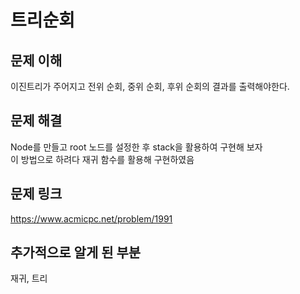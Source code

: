 # 트리순회

## 문제 이해
이진트리가 주어지고 전위 순회, 중위 순회, 후위 순회의 결과를 출력해야한다.

## 문제 해결
Node를 만들고 root 노드를 설정한 후 stack을 활용하여 구현해 보자  
이 방법으로 하려다 재귀 함수를 활용해 구현하였음

## 문제 링크
https://www.acmicpc.net/problem/1991

## 추가적으로 알게 된 부분
재귀, 트리